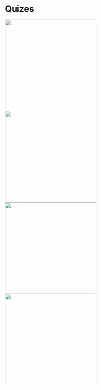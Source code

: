 # Quizes
<img src="https://github.com/mohamedaraby122/Quizes/blob/master/Screenshot_2018-04-25-10-15-10-282_com.example.mohamed_araby.quizes.png" width="300"/>                                                                                                                                     
<img src="https://github.com/mohamedaraby122/Quizes/blob/master/Screenshot_2018-04-25-10-16-09-569_com.example.mohamed_araby.quizes.png" width="300"/>
<img src="https://github.com/mohamedaraby122/Quizes/blob/master/Screenshot_2018-05-02-23-46-47-150_com.example.mohamed_araby.quizes.png" width="300"/>
<img src="https://github.com/mohamedaraby122/Quizes/blob/master/Screenshot_2018-05-02-23-46-34-999_com.example.mohamed_araby.quizes.png" width="300"/>
